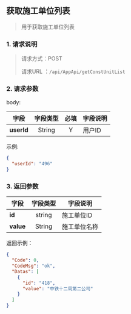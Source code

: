 ## 获取施工单位列表

> 用于获取施工单位列表

### 1. 请求说明

> 请求方式：POST
>
> 请求URL ：`/api/AppApi/getConstUnitList`

### 2. 请求参数

body:

| 字段       | 字段类型 | 必填 | 字段说明 |
| ---------- | :------: | :--: | -------- |
| **userId** |  String  |  Y   | 用户ID   |

示例:

```json
{
  "userId": "496"
}
```

### 3. 返回参数

| 字段      | 字段类型 | 字段说明     |
| --------- | :------: | ------------ |
| **id**    |  string  | 施工单位ID   |
| **value** |  String  | 施工单位名称 |

返回示例：

```json
{
  "Code": 0,
  "CodeMsg": "ok",
  "Datas": [
    {
      "id": "418",
      "value": "中铁十二局第二公司"
    }
  ]
}
```
